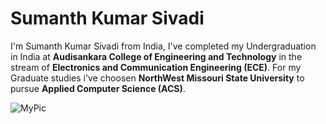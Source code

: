 # Sumanth Kumar Sivadi

I'm Sumanth Kumar Sivadi from India, I've completed my Undergraduation in India at **Audisankara College of Engineering and Technology** in the stream of **Electronics and Communication Engineering (ECE)**. For my Graduate studies i've choosen **NorthWest Missouri State University** to pursue **Applied Computer Science (ACS)**.

![MyPic](<Sumanth .jpg>)